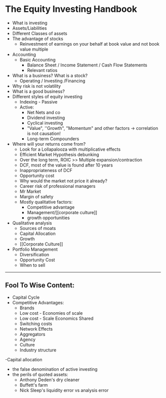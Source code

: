 # The Equity Investing Handbook

- What is investing
- Assets/Liabilities
- Different Classes of assets
- The advantage of stocks
	- Reinvestment of earnings on your behalf at book value and not book value multiple
- Accounting
	- Basic Accounting
		- Balance Sheet / Income Statement / Cash Flow Statements
		- Relevant ratios
- What is a business? What is a stock?
	- Operating / Investing /Financing
- Why risk is not volatility
- What is a good business?
- Different styles of equity investing
	- Indexing - Passive
	- Active:
		- Net Nets and co
		- Dividend investing
		- Cyclical investing
		- "Value", ''Growth", "Momentum" and other factors -> correlation is not causation!
		-  Long-term Compounders
-  Where will your returns come from?	
	-  Look for a Lollapalooza with multiplicative effects
	-  Efficient Market Hypothesis debunking
	-  Over the long term, ROIC >> Multiple expansion/contraction
	-  DCF, most of the value is found after 10 years
	-  Inappropriateness of DCF
	-  Opportunity cost
	-  Why would the market not price it already?
	-  Career risk of professional managers
	-  Mr Market
	-  Margin of safety
	-  Mostly qualitative factors:
		-  Competitive advantage
		-  Management/[[corporate culture]]
		-  growth opportunities
-  Qualitative analysis
	-  Sources of moats
	-  Capital Allocation
	-  Growth
	-  [[Corporate Culture]]
-  Portfolio Management
	-  Diversification
	-  Opportunity Cost
	-  When to sell






---
## Fool To Wise Content:
- Capital Cycle
- Competitive Advantages:
	- Brands
	- Low cost - Economies of scale
	- Low cost - Scale Economics Shared
	- Switching costs
	- Network Effects
	- Aggregators
	- Agency
	- Culture
	- Industry structure

-Capital allocation
- the false denomination of active investing
- the perils of quoted assets:
	- Anthony Deden's dry cleaner
	- Buffett's farm
	- Nick Sleep's liquidity error vs analysis error
